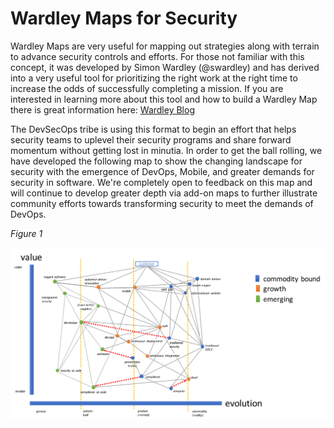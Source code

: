 # Wardley Maps for Security

Wardley Maps are very useful for mapping out strategies along with terrain to advance security controls and efforts.  For those not familiar with this concept, it was developed by Simon Wardley (@swardley) and has derived into a very useful tool for prioritizing the right work at the right time to increase the odds of successfully completing a mission.  If you are interested in learning more about this tool and how to build a Wardley Map there is great information here: [Wardley Blog](http://blog.gardeviance.org/2015/02/an-introduction-to-wardley-value-chain.html)

The DevSecOps tribe is using this format to begin an effort that helps security teams to uplevel their security programs and share forward momentum without getting lost in minutia. In order to get the ball rolling, we have developed the following map to show the changing landscape for security with the emergence of DevOps, Mobile, and greater demands for security in software.  We're completely open to feedback on this map and will continue to develop greater depth via add-on maps to further illustrate community efforts towards transforming security to meet the demands of DevOps. 

*Figure 1*

![Wardley Map for DevSecOps](wardley-devsecops-1.0.png)


